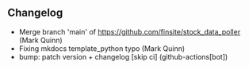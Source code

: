 ## Changelog

- Merge branch 'main' of https://github.com/finsite/stock_data_poller (Mark Quinn)
- Fixing mkdocs template_python typo (Mark Quinn)
- bump: patch version + changelog [skip ci] (github-actions[bot])